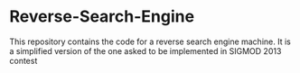 # Reverse-Search-Engine

This repository contains the code for a reverse search engine machine.
It is a simplified version of the one asked to be implemented in
SIGMOD 2013 contest
